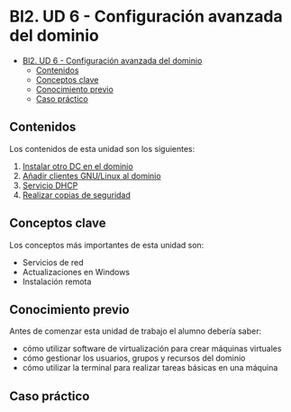 # Bl2. UD 6 - Configuración avanzada del dominio
- [Bl2. UD 6 - Configuración avanzada del dominio](#bl2-ud-6---configuración-avanzada-del-dominio)
  - [Contenidos](#contenidos)
  - [Conceptos clave](#conceptos-clave)
  - [Conocimiento previo](#conocimiento-previo)
  - [Caso práctico](#caso-práctico)

## Contenidos
Los contenidos de esta unidad son los siguientes:
1. [Instalar otro DC en el dominio](bdc.md)
2. [Añadir clientes GNU/Linux al dominio](linux.md)
3. [Servicio DHCP](dhcp.md)
4. [Realizar copias de seguridad](backups.md)

## Conceptos clave
Los conceptos más importantes de esta unidad son:
- Servicios de red
- Actualizaciones en Windows
- Instalación remota

## Conocimiento previo
Antes de comenzar esta unidad de trabajo el alumno debería saber:
- cómo utilizar software de virtualización para crear máquinas virtuales
- cómo gestionar los usuarios, grupos y recursos del dominio
- cómo utilizar la terminal para realizar tareas básicas en una máquina

## Caso práctico

